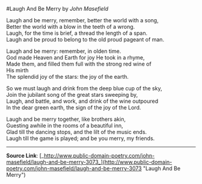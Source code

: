 #Laugh And Be Merry
by *John Masefield*

Laugh and be merry, remember, better the world with a song,  
Better the world with a blow in the teeth of a wrong.  
Laugh, for the time is brief, a thread the length of a span.  
Laugh and be proud to belong to the old proud pageant of man.

Laugh and be merry: remember, in olden time.  
God made Heaven and Earth for joy He took in a rhyme,  
Made them, and filled them full with the strong red wine of  
His mirth  
The splendid joy of the stars: the joy of the earth.

So we must laugh and drink from the deep blue cup of the sky,  
Join the jubilant song of the great stars sweeping by,  
Laugh, and battle, and work, and drink of the wine outpoured  
In the dear green earth, the sign of the joy of the Lord.

Laugh and be merry together, like brothers akin,  
Guesting awhile in the rooms of a beautiful inn,  
Glad till the dancing stops, and the lilt of the music ends.  
Laugh till the game is played; and be you merry, my friends.  
- - -
**Source Link**: [_http://www.public-domain-poetry.com/john-masefield/laugh-and-be-merry-3073_](http://www.public-domain-poetry.com/john-masefield/laugh-and-be-merry-3073 "Laugh And Be Merry")
